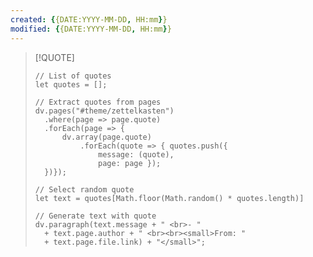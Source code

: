 ```yaml
---
created: {{DATE:YYYY-MM-DD, HH:mm}}
modified: {{DATE:YYYY-MM-DD, HH:mm}}
---
```

<!-- DataviewJS for random quotes. Use as example and modify -->
> [!QUOTE]
> ```dataviewjs 
> // List of quotes 
> let quotes = []; 
>
> // Extract quotes from pages
> dv.pages("#theme/zettelkasten") 
>	.where(page => page.quote) 
>	.forEach(page => { 
>		dv.array(page.quote) 
>			.forEach(quote => { quotes.push({ 
>				message: (quote), 
>				page: page }); 
>	})}); 
>
> // Select random quote
> let text = quotes[Math.floor(Math.random() * quotes.length)] 
>
> // Generate text with quote
> dv.paragraph(text.message + " <br>- " 
>	+ text.page.author + " <br><br><small>From: " 
>	+ text.page.file.link) + "</small>"; 
> ```
<!-- 
Quotes are filtered by tags. In this example: #theme/zettelkasten. Change script if needed. 
Mandatory properties in your front matter:  "quote" and "author".
-->
